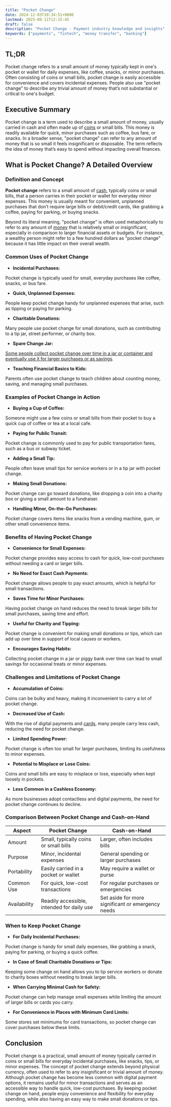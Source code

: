 ```yaml
---
title: "Pocket Change"
date: 2024-12-03T10:34:51+0000
lastmod: 2025-08-11T12:15:45
draft: false
description: "Pocket Change - Payment industry knowledge and insights"
keywords: ["payments", "fintech", "money transfer", "banking"]
---
```


## TL;DR

Pocket change refers to a small amount of money typically kept in one's pocket or wallet for daily expenses, like coffee, snacks, or minor purchases. Often consisting of coins or small bills, pocket change is easily accessible for convenience and covers incidental expenses. People also use "pocket change" to describe any trivial amount of money that’s not substantial or critical to one's budget.

## Executive Summary

Pocket change is a term used to describe a small amount of money, usually carried in cash and often made up of [coins](https://faisalkhanllc.xyz/resources/payments-wiki/c/coins/) or small bills. This money is readily available for quick, minor purchases such as coffee, bus fare, or snacks. In a broader sense, "pocket change" can refer to any amount of money that is so small it feels insignificant or disposable. The term reflects the idea of money that’s easy to spend without impacting overall finances.

## What is Pocket Change? A Detailed Overview

### Definition and Concept

**Pocket change** refers to a small amount of [cash](https://faisalkhanllc.xyz/resources/payments-wiki/c/cash/), typically coins or small bills, that a person carries in their pocket or wallet for everyday minor expenses. This money is usually meant for convenient, unplanned purchases that don’t require large bills or debit/credit cards, like grabbing a coffee, paying for parking, or buying snacks.

Beyond its literal meaning, "pocket change" is often used metaphorically to refer to any amount of [money](https://faisalkhanllc.xyz/resources/payments-wiki/m/money/) that is relatively small or insignificant, especially in comparison to larger financial assets or budgets. For instance, a wealthy person might refer to a few hundred dollars as "pocket change" because it has little impact on their overall wealth.

### Common Uses of Pocket Change

- **Incidental Purchases:**

Pocket change is typically used for small, everyday purchases like coffee, snacks, or bus fare.

- **Quick, Unplanned Expenses:**

People keep pocket change handy for unplanned expenses that arise, such as tipping or paying for parking.

- **Charitable Donations:**

Many people use pocket change for small donations, such as contributing to a tip jar, street performer, or charity box.

- **Spare Change Jar:**

[Some people collect pocket change over time in a jar or container and eventually use it for larger purchases or as savings](https://faisalkhanllc.xyz/resources/payments-wiki/p/piggy-bank/).

- **Teaching Financial Basics to Kids:**

Parents often use pocket change to teach children about counting money, saving, and managing small purchases.

### Examples of Pocket Change in Action

- **Buying a Cup of Coffee:**

Someone might use a few coins or small bills from their pocket to buy a quick cup of coffee or tea at a local cafe.

- **Paying for Public Transit:**

Pocket change is commonly used to pay for public transportation fares, such as a bus or subway ticket.

- **Adding a Small Tip:**

People often leave small tips for service workers or in a tip jar with pocket change.

- **Making Small Donations:**

Pocket change can go toward donations, like dropping a coin into a charity box or giving a small amount to a fundraiser.

- **Handling Minor, On-the-Go Purchases:**

Pocket change covers items like snacks from a vending machine, gum, or other small convenience items.

### Benefits of Having Pocket Change

- **Convenience for Small Expenses:**

Pocket change provides easy access to cash for quick, low-cost purchases without needing a card or larger bills.

- **No Need for Exact Cash Payments:**

Pocket change allows people to pay exact amounts, which is helpful for small transactions.

- **Saves Time for Minor Purchases:**

Having pocket change on hand reduces the need to break larger bills for small purchases, saving time and effort.

- **Useful for Charity and Tipping:**

Pocket change is convenient for making small donations or tips, which can add up over time in support of local causes or workers.

- **Encourages Saving Habits:**

Collecting pocket change in a jar or piggy bank over time can lead to small savings for occasional treats or minor expenses.

### Challenges and Limitations of Pocket Change

- **Accumulation of Coins:**

Coins can be bulky and heavy, making it inconvenient to carry a lot of pocket change.

- **Decreased Use of Cash:**

With the rise of digital payments and [cards](https://faisalkhanllc.xyz/resources/payments-wiki/v/virtual-cards/), many people carry less cash, reducing the need for pocket change.

- **Limited Spending Power:**

Pocket change is often too small for larger purchases, limiting its usefulness to minor expenses.

- **Potential to Misplace or Lose Coins:**

Coins and small bills are easy to misplace or lose, especially when kept loosely in pockets.

- **Less Common in a Cashless Economy:**

As more businesses adopt contactless and digital payments, the need for pocket change continues to decline.

### Comparison Between Pocket Change and Cash-on-Hand

| **Aspect** | **Pocket Change** | **Cash-on-Hand** |
| --- | --- | --- |
| Amount | Small, typically coins or small bills | Larger, often includes bills |
| Purpose | Minor, incidental expenses | General spending or larger purchases |
| Portability | Easily carried in a pocket or wallet | May require a wallet or purse |
| Common Use | For quick, low-cost transactions | For regular purchases or emergencies |
| Availability | Readily accessible, intended for daily use | Set aside for more significant or emergency needs |

### When to Keep Pocket Change

- **For Daily Incidental Purchases:**

Pocket change is handy for small daily expenses, like grabbing a snack, paying for parking, or buying a quick coffee.

- **In Case of Small Charitable Donations or Tips:**

Keeping some change on hand allows you to tip service workers or donate to charity boxes without needing to break larger bills.

- **When Carrying Minimal Cash for Safety:**

Pocket change can help manage small expenses while limiting the amount of larger bills or cards you carry.

- **For Convenience in Places with Minimum Card Limits:**

Some stores set minimums for card transactions, so pocket change can cover purchases below these limits.

## Conclusion

Pocket change is a practical, small amount of money typically carried in coins or small bills for everyday incidental purchases, like snacks, tips, or minor expenses. The concept of pocket change extends beyond physical currency, often used to refer to any insignificant or trivial amount of money. Although pocket change has become less common with digital payment options, it remains useful for minor transactions and serves as an accessible way to handle quick, low-cost purchases. By keeping pocket change on hand, people enjoy convenience and flexibility for everyday spending, while also having an easy way to make small donations or tips.